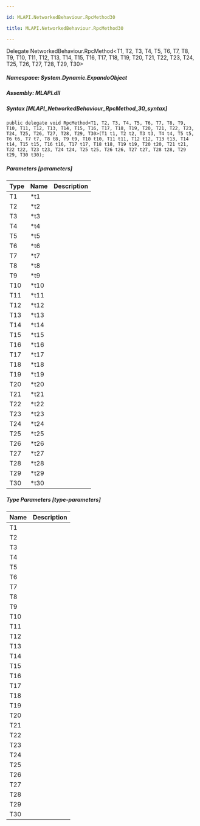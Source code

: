 ```yaml
---

id: MLAPI.NetworkedBehaviour.RpcMethod30

title: MLAPI.NetworkedBehaviour.RpcMethod30

---
```


Delegate NetworkedBehaviour.RpcMethod\<T1, T2, T3, T4, T5, T6, T7, T8,
T9, T10, T11, T12, T13, T14, T15, T16, T17, T18, T19, T20, T21, T22,
T23, T24, T25, T26, T27, T28, T29, T30\>

<div class="markdown level0 summary" markdown="1">

</div>

<div class="markdown level0 conceptual" markdown="1">

</div>

##### **Namespace**: System.Dynamic.ExpandoObject

##### **Assembly**: MLAPI.dll

##### Syntax [MLAPI_NetworkedBehaviour_RpcMethod_30_syntax]

    public delegate void RpcMethod<T1, T2, T3, T4, T5, T6, T7, T8, T9, T10, T11, T12, T13, T14, T15, T16, T17, T18, T19, T20, T21, T22, T23, T24, T25, T26, T27, T28, T29, T30>(T1 t1, T2 t2, T3 t3, T4 t4, T5 t5, T6 t6, T7 t7, T8 t8, T9 t9, T10 t10, T11 t11, T12 t12, T13 t13, T14 t14, T15 t15, T16 t16, T17 t17, T18 t18, T19 t19, T20 t20, T21 t21, T22 t22, T23 t23, T24 t24, T25 t25, T26 t26, T27 t27, T28 t28, T29 t29, T30 t30);

##### Parameters [parameters]

| Type                          | Name  | Description |
|-------------------------------|-------|-------------|
| <span class="xref">T1</span>  | \*t1  |             |
| <span class="xref">T2</span>  | \*t2  |             |
| <span class="xref">T3</span>  | \*t3  |             |
| <span class="xref">T4</span>  | \*t4  |             |
| <span class="xref">T5</span>  | \*t5  |             |
| <span class="xref">T6</span>  | \*t6  |             |
| <span class="xref">T7</span>  | \*t7  |             |
| <span class="xref">T8</span>  | \*t8  |             |
| <span class="xref">T9</span>  | \*t9  |             |
| <span class="xref">T10</span> | \*t10 |             |
| <span class="xref">T11</span> | \*t11 |             |
| <span class="xref">T12</span> | \*t12 |             |
| <span class="xref">T13</span> | \*t13 |             |
| <span class="xref">T14</span> | \*t14 |             |
| <span class="xref">T15</span> | \*t15 |             |
| <span class="xref">T16</span> | \*t16 |             |
| <span class="xref">T17</span> | \*t17 |             |
| <span class="xref">T18</span> | \*t18 |             |
| <span class="xref">T19</span> | \*t19 |             |
| <span class="xref">T20</span> | \*t20 |             |
| <span class="xref">T21</span> | \*t21 |             |
| <span class="xref">T22</span> | \*t22 |             |
| <span class="xref">T23</span> | \*t23 |             |
| <span class="xref">T24</span> | \*t24 |             |
| <span class="xref">T25</span> | \*t25 |             |
| <span class="xref">T26</span> | \*t26 |             |
| <span class="xref">T27</span> | \*t27 |             |
| <span class="xref">T28</span> | \*t28 |             |
| <span class="xref">T29</span> | \*t29 |             |
| <span class="xref">T30</span> | \*t30 |             |

##### Type Parameters [type-parameters]

| Name                                   | Description |
|----------------------------------------|-------------|
| <span class="parametername">T1</span>  |             |
| <span class="parametername">T2</span>  |             |
| <span class="parametername">T3</span>  |             |
| <span class="parametername">T4</span>  |             |
| <span class="parametername">T5</span>  |             |
| <span class="parametername">T6</span>  |             |
| <span class="parametername">T7</span>  |             |
| <span class="parametername">T8</span>  |             |
| <span class="parametername">T9</span>  |             |
| <span class="parametername">T10</span> |             |
| <span class="parametername">T11</span> |             |
| <span class="parametername">T12</span> |             |
| <span class="parametername">T13</span> |             |
| <span class="parametername">T14</span> |             |
| <span class="parametername">T15</span> |             |
| <span class="parametername">T16</span> |             |
| <span class="parametername">T17</span> |             |
| <span class="parametername">T18</span> |             |
| <span class="parametername">T19</span> |             |
| <span class="parametername">T20</span> |             |
| <span class="parametername">T21</span> |             |
| <span class="parametername">T22</span> |             |
| <span class="parametername">T23</span> |             |
| <span class="parametername">T24</span> |             |
| <span class="parametername">T25</span> |             |
| <span class="parametername">T26</span> |             |
| <span class="parametername">T27</span> |             |
| <span class="parametername">T28</span> |             |
| <span class="parametername">T29</span> |             |
| <span class="parametername">T30</span> |             |
